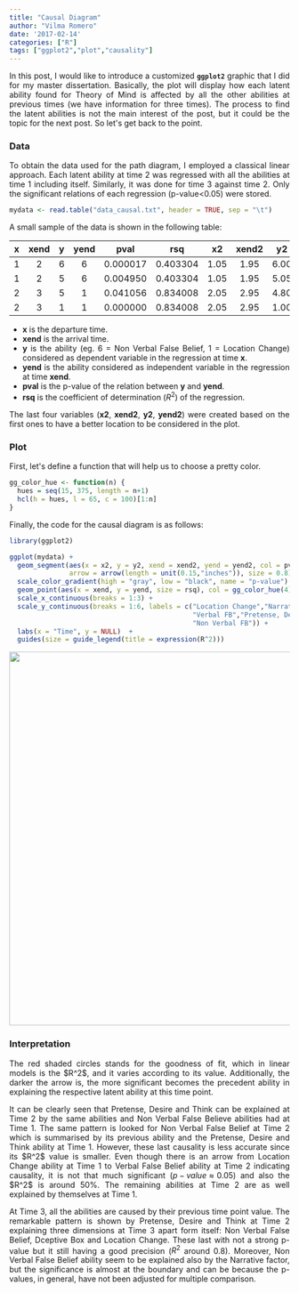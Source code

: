 ```yaml
---
title: "Causal Diagram"
author: "Vilma Romero"
date: '2017-02-14'
categories: ["R"]
tags: ["ggplot2","plot","causality"]
---
```




<style>
body {
text-align: justify}
</style>

In this post, I would like to introduce a customized **`ggplot2`** graphic that I did for my master dissertation. Basically, the plot will display how each latent ability found for Theory of Mind is affected by all the other abilities at previous times (we have information for three times). The process to find the latent abilities is not the main interest of the post, but it could be the topic for the next post. So let's get back to the point.

### Data

To obtain the data used for the path diagram, I employed a classical linear approach. Each latent ability at time 2 was regressed with all the abilities at time 1 including itself. Similarly, it was done for time 3 against time 2. Only the significant relations of each regression (p-value<0.05) were stored.




```r
mydata <- read.table("data_causal.txt", header = TRUE, sep = "\t")
```

A small sample of the data is shown in the following table:


| x | xend | y | yend |   pval   |   rsq    |  x2  | xend2 |  y2  | yend2 |
|:-:|:----:|:-:|:----:|:--------:|:--------:|:----:|:-----:|:----:|:-----:|
| 1 |  2   | 6 |  6   | 0.000017 | 0.403304 | 1.05 | 1.95  | 6.00 | 6.00  |
| 1 |  2   | 5 |  6   | 0.004950 | 0.403304 | 1.05 | 1.95  | 5.05 | 5.95  |
| 2 |  3   | 5 |  1   | 0.041056 | 0.834008 | 2.05 | 2.95  | 4.80 | 1.20  |
| 2 |  3   | 1 |  1   | 0.000000 | 0.834008 | 2.05 | 2.95  | 1.00 | 1.00  |

* **x** is the departure time.
* **xend** is the arrival time.
* **y** is the ability (eg. 6 = Non Verbal False Belief, 1 = Location Change) considered as dependent variable in the regression at time **x**.
* **yend** is the ability considered as independent variable in the regression at time **xend**.
* **pval** is the p-value of the relation between **y** and **yend**.
* **rsq** is the coefficient of determination ($R^2$) of the regression.

The last four variables (**x2**, **xend2**, **y2**, **yend2**) were created based on the first ones to have a better location to be considered in the plot.

### Plot

First, let's define a function that will help us to choose a pretty color.


```r
gg_color_hue <- function(n) {
  hues = seq(15, 375, length = n+1)
  hcl(h = hues, l = 65, c = 100)[1:n]
}
```

Finally, the code for the causal diagram is as follows:


```r
library(ggplot2)

ggplot(mydata) + 
  geom_segment(aes(x = x2, y = y2, xend = xend2, yend = yend2, col = pval), alpha = 0.3, 
               arrow = arrow(length = unit(0.15,"inches")), size = 0.8) +
  scale_color_gradient(high = "gray", low = "black", name = "p-value") +
  geom_point(aes(x = xend, y = yend, size = rsq), col = gg_color_hue(4)[1]) +
  scale_x_continuous(breaks = 1:3) + 
  scale_y_continuous(breaks = 1:6, labels = c("Location Change","Narrative","Deceptive Box",
                                              "Verbal FB","Pretense, Desire, Think",
                                              "Non Verbal FB")) + 
  labs(x = "Time", y = NULL)  +
  guides(size = guide_legend(title = expression(R^2)))
```

<img src="{{< blogdown/postref >}}index_files/figure-html/causal-diagram-1.png" width="672" />

### Interpretation

The red shaded circles stands for the goodness of fit, which in linear models is the \$R^2\$, and it varies according to its value. Additionally, the darker the arrow is, the more significant becomes the precedent ability in explaining the respective latent ability at this time point. 

It can be clearly seen that Pretense, Desire and Think can be explained at Time 2 by the same abilities and Non Verbal False Believe abilities had at Time 1. The same pattern is looked for Non Verbal False Belief at Time 2 which is summarised by its previous ability and the Pretense, Desire and Think ability at Time 1. However, these last causality is less accurate since its \$R^2\$ value is smaller. Even though there is an arrow from Location Change ability at Time 1 to Verbal False Belief ability at Time 2 indicating causality, it is not that much significant ($p-value \approx 0.05$) and also the \$R^2\$ is around 50\%. The remaining abilities at Time 2 are as well explained by themselves at Time 1.

At Time 3, all the abilities are caused by their previous time point value. The remarkable pattern is shown by Pretense, Desire and Think at Time 2 explaining three dimensions at Time 3 apart form itself: Non Verbal False Belief, Dceptive Box and Location Change. These last with not a strong p-value but it still having a good precision ($R^2$ around 0.8). Moreover, Non Verbal False Belief ability seem to be explained also by the Narrative factor, but the significance is almost at the boundary and can be because the p-values, in general, have not been adjusted for multiple comparison. 
